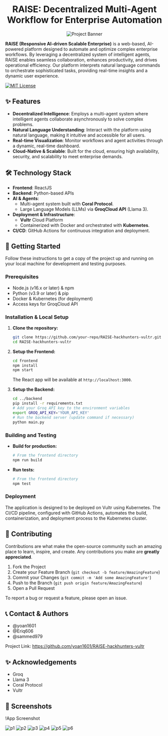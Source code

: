 <div align="center">

# RAISE: Decentralized Multi-Agent Workflow for Enterprise Automation

![Project Banner](https://media.istockphoto.com/id/1448519280/photo/businessman-using-smartphone-on-global-business-network-connection-for-online-banking.jpg?s=612x612&w=0&k=20&c=4ISLXMZOtww80nOaZ7ITBYV1uQv7TH3CzDwy4L-iRsY=)

</div>

**RAISE (Responsive AI-driven Scalable Enterprise)** is a web-based, AI-powered platform designed to automate and optimize complex enterprise workflows. By leveraging a decentralized system of intelligent agents, RAISE enables seamless collaboration, enhances productivity, and drives operational efficiency. Our platform interprets natural language commands to orchestrate sophisticated tasks, providing real-time insights and a dynamic user experience.

[![MIT License](https://img.shields.io/badge/License-MIT-green.svg)](https://choosealicense.com/licenses/mit/)

## ✨ Features

-   **Decentralized Intelligence**: Employs a multi-agent system where intelligent agents collaborate asynchronously to solve complex problems.
-   **Natural Language Understanding**: Interact with the platform using natural language, making it intuitive and accessible for all users.
-   **Real-time Visualization**: Monitor workflows and agent activities through a dynamic, real-time dashboard.
-   **Cloud-Native & Scalable**: Built for the cloud, ensuring high availability, security, and scalability to meet enterprise demands.

## 🛠️ Technology Stack

-   **Frontend**: ReactJS
-   **Backend**: Python-based APIs
-   **AI & Agents**:
    -   Multi-agent system built with **Coral Protocol**.
    -   Large Language Models (LLMs) via **GroqCloud API** (Llama 3).
-   **Deployment & Infrastructure**:
    -   **Vultr** Cloud Platform
    -   Containerized with Docker and orchestrated with **Kubernetes**.
-   **CI/CD**: GitHub Actions for continuous integration and deployment.

## 🚀 Getting Started

Follow these instructions to get a copy of the project up and running on your local machine for development and testing purposes.

### Prerequisites

-   Node.js (v16.x or later) & npm
-   Python (v3.9 or later) & pip
-   Docker & Kubernetes (for deployment)
-   Access keys for GroqCloud API

### Installation & Local Setup

1.  **Clone the repository:**
    ```sh
    git clone https://github.com/your-repo/RAISE-hackhunters-vultr.git
    cd RAISE-hackhunters-vultr
    ```

2.  **Setup the Frontend:**
    ```sh
    cd frontend
    npm install
    npm start
    ```
    The React app will be available at `http://localhost:3000`.

3.  **Setup the Backend:**
    ```sh
    cd ../backend
    pip install -r requirements.txt
    # Add your Groq API key to the environment variables
    export GROQ_API_KEY='YOUR_API_KEY'
    # Run the backend server (update command if necessary)
    python main.py
    ```

### Building and Testing

-   **Build for production:**
    ```sh
    # From the frontend directory
    npm run build
    ```

-   **Run tests:**
    ```sh
    # From the frontend directory
    npm test
    ```

### Deployment

The application is designed to be deployed on Vultr using Kubernetes. The CI/CD pipeline, configured with GitHub Actions, automates the build, containerization, and deployment process to the Kubernetes cluster.

## 🤝 Contributing

Contributions are what make the open-source community such an amazing place to learn, inspire, and create. Any contributions you make are **greatly appreciated**.

1.  Fork the Project
2.  Create your Feature Branch (`git checkout -b feature/AmazingFeature`)
3.  Commit your Changes (`git commit -m 'Add some AmazingFeature'`)
4.  Push to the Branch (`git push origin feature/AmazingFeature`)
5.  Open a Pull Request

To report a bug or request a feature, please open an issue.

## 📞 Contact & Authors

-   @yoan1601
-   @Eriq606
-   @sammed979

Project Link: https://github.com/yoan1601/RAISE-hackhunters-vultr

## ✨ Acknowledgements

-   Groq
-   Llama 3
-   Coral Protocol
-   Vultr

## 📸 Screenshots

!App Screenshot

![p1](https://cdn.discordapp.com/attachments/1384821094661357588/1391903319772889238/image.png?ex=686d967b&is=686c44fb&hm=7c5bd2a96795a421cb5e4e7f73ffd408bde55ae6aa3ce4b820cd489b58c50003&)
![p2](https://cdn.discordapp.com/attachments/1384821094661357588/1391903404095307919/image.png?ex=686d968f&is=686c450f&hm=b39e6ce670755a1c094d371a39f86bf9c13aeae18f6555267164535807ef6ecd&)
![p3](https://cdn.discordapp.com/attachments/1384821094661357588/1391903463365148682/image.png?ex=686d969d&is=686c451d&hm=c78c99cdb023d491149cc2bec80be2452d3f1588cb928cebc1bbc3604304f125&)
![p4](https://cdn.discordapp.com/attachments/1384821094661357588/1391903636673527999/image.png?ex=686d96c7&is=686c4547&hm=efa1ed674630e9d1b97464f041289a043acebbdd4796f94e42298ab8933b8f33&)
![p5](https://cdn.discordapp.com/attachments/1384821094661357588/1391903904064868512/image.png?ex=686d9707&is=686c4587&hm=f6cd625bdc70aa4428a0f9d3259b85ac876be3b209723a7f61be8f1694840f60&)
![p6](https://cdn.discordapp.com/attachments/1384821094661357588/1391904211721125898/image.png?ex=686d9750&is=686c45d0&hm=548ea765e0b288c8e5a2072f192b025fbd6e3c923c11e3557b6a0c1da9ea6b13&)